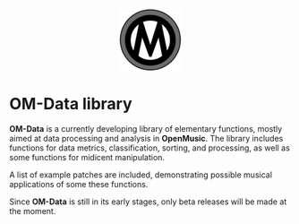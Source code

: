 <div style="text-align:center"><img src="resources/icons/000.png" width="110" height="110"/></div>

# OM-Data library

**OM-Data** is a currently developing library of elementary functions, mostly aimed at data processing and analysis in **OpenMusic**. The library includes functions for data metrics, classification, sorting, and processing, as well as some functions for midicent manipulation.

A list of example patches are included, demonstrating possible musical applications of some these functions.

Since **OM-Data** is still in its early stages, only beta releases will be made at the moment.